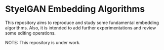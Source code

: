 # StyelGAN Embedding Algorithms

This repository aims to reproduce and study some fundamental embedding algorithms. Also, it is intended to add further experimentations and review some editing operations.

NOTE: This repository is under work.